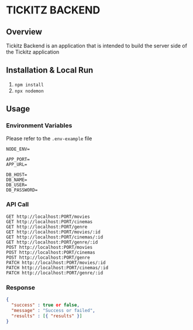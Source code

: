 # TICKITZ BACKEND

## Overview

Tickitz Backend is an application that is intended to build the server side of the Tickitz application

## Installation & Local Run

1. `npm install`
2. `npx nodemon`

## Usage
### Environment Variables
Please refer to the `.env-example` file
```
NODE_ENV=

APP_PORT=
APP_URL=

DB_HOST=
DB_NAME=
DB_USER=
DB_PASSWORD=
```

### API Call
```
GET http://localhost:PORT/movies
GET http://localhost:PORT/cinemas
GET http://localhost:PORT/genre
GET http://localhost:PORT/movies/:id
GET http://localhost:PORT/cinemas/:id
GET http://localhost:PORT/genre/:id
POST http://localhost:PORT/movies
POST http://localhost:PORT/cinemas
POST http://localhost:PORT/genre
PATCH http://localhost:PORT/movies/:id
PATCH http://localhost:PORT/cinemas/:id
PATCH http://localhost:PORT/genre/:id
```

### Response
```json
{
  "success" : true or false,
  "message" : "Success or failed",
  "results" : [{ "results" }]
}
``` 